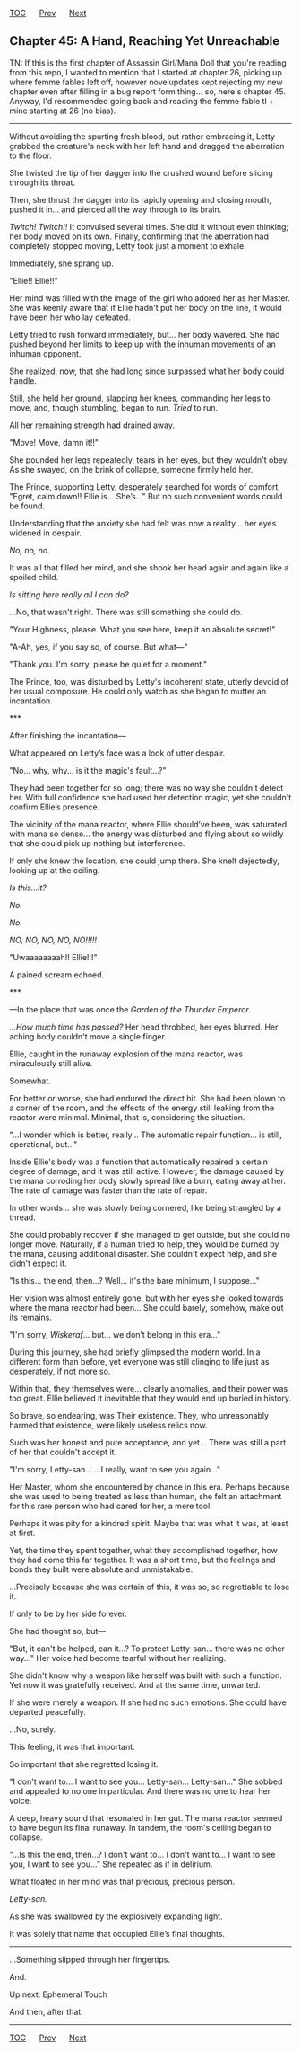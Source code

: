 [TOC](../readme.md)&nbsp;&nbsp;&nbsp;&nbsp;&nbsp;&nbsp;[Prev](index_split_019.md)&nbsp;&nbsp;&nbsp;&nbsp;&nbsp;&nbsp;[Next](index_split_021.md)



## Chapter 45: A Hand, Reaching Yet Unreachable

TN: If this is the first chapter of Assassin Girl/Mana Doll that you're reading from this repo, I wanted to mention that I started at chapter 26, picking up where femme fables left off, however novelupdates kept rejecting my new chapter even after filling in a bug report form thing... so, here's chapter 45. Anyway, I'd recommended going back and reading the femme fable tl + mine starting at 26 (no bias).

------------------------------------------------------------------------

Without avoiding the spurting fresh blood, but rather embracing it,
Letty grabbed the creature's neck with her left hand and dragged the
aberration to the floor.

She twisted the tip of her dagger into the crushed wound before slicing
through its throat.

Then, she thrust the dagger into its rapidly opening and closing mouth,
pushed it in... and pierced all the way through to its brain.

*Twitch!* *Twitch!!* It convulsed several times. She did it without even
thinking; her body moved on its own. Finally, confirming that the
aberration had completely stopped moving, Letty took just a moment to
exhale.

Immediately, she sprang up.

"Ellie!! Ellie!!"

Her mind was filled with the image of the girl who adored her as her
Master. She was keenly aware that if Ellie hadn't put her body on the
line, it would have been her who lay defeated.

Letty tried to rush forward immediately, but... her body wavered. She
had pushed beyond her limits to keep up with the inhuman movements of an
inhuman opponent.

She realized, now, that she had long since surpassed what her body could
handle.

Still, she held her ground, slapping her knees, commanding her legs to
move, and, though stumbling, began to run. *Tried* to run.

All her remaining strength had drained away.

"Move! Move, damn it!!"

She pounded her legs repeatedly, tears in her eyes, but they wouldn't
obey. As she swayed, on the brink of collapse, someone firmly held her.

The Prince, supporting Letty, desperately searched for words of comfort,
"Egret, calm down!! Ellie is... She’s..." But no such convenient words
could be found.

Understanding that the anxiety she had felt was now a reality... her
eyes widened in despair.

*No, no, no.*

It was all that filled her mind, and she shook her head again and again
like a spoiled child.

*Is sitting here really all I can do?*

...No, that wasn't right. There was still something she could do.

"Your Highness, please. What you see here, keep it an absolute secret!"

"A-Ah, yes, if you say so, of course. But what—"

"Thank you. I'm sorry, please be quiet for a moment."

The Prince, too, was disturbed by Letty's incoherent state, utterly
devoid of her usual composure. He could only watch as she began to
mutter an incantation.

\*\*\*

After finishing the incantation—

What appeared on Letty’s face was a look of utter despair.

"No... why, why... is it the magic's fault...?"

They had been together for so long; there was no way she couldn't detect
her. With full confidence she had used her detection magic, yet she
couldn't confirm Ellie’s presence.

The vicinity of the mana reactor, where Ellie should’ve been, was
saturated with mana so dense... the energy was disturbed and flying
about so wildly that she could pick up nothing but interference.

If only she knew the location, she could jump there. She knelt
dejectedly, looking up at the ceiling.

*Is this…it?*

*No.*

*No.*

*NO, NO, NO, NO, NO!!!!!*

"Uwaaaaaaaah!! Ellie!!!"

A pained scream echoed.

\*\*\*

—In the place that was once the *Garden of the Thunder Emperor*.

*...How much time has passed?* Her head throbbed, her eyes blurred. Her
aching body couldn't move a single finger.

Ellie, caught in the runaway explosion of the mana reactor, was
miraculously still alive.

Somewhat.

For better or worse, she had endured the direct hit. She had been blown
to a corner of the room, and the effects of the energy still leaking
from the reactor were minimal. Minimal, that is, considering the
situation.

"...I wonder which is better, really... The automatic repair function...
is still, operational, but..."

Inside Ellie's body was a function that automatically repaired a certain
degree of damage, and it was still active. However, the damage caused by
the mana corroding her body slowly spread like a burn, eating away at
her. The rate of damage was faster than the rate of repair.

In other words... she was slowly being cornered, like being strangled by
a thread.

She could probably recover if she managed to get outside, but she could
no longer move. Naturally, if a human tried to help, they would be
burned by the mana, causing additional disaster. She couldn't expect
help, and she didn't expect it.

"Is this... the end, then...? Well... it's the bare minimum, I
suppose..."

Her vision was almost entirely gone, but with her eyes she looked
towards where the mana reactor had been… She could barely, somehow, make
out its remains.

"I'm sorry, *Wiskeraf*... but... we don’t belong in this era..."

During this journey, she had briefly glimpsed the modern world. In a
different form than before, yet everyone was still clinging to life just
as desperately, if not more so.

Within that, they themselves were... clearly anomalies, and their power
was too great. Ellie believed it inevitable that they would end up
buried in history.

So brave, so endearing, was Their existence. They, who unreasonably
harmed that existence, were likely useless relics now.

Such was her honest and pure acceptance, and yet… There was still a part
of her that couldn't accept it.

"I'm sorry, Letty-san... ...I really, want to see you again..."

Her Master, whom she encountered by chance in this era. Perhaps because
she was used to being treated as less than human, she felt an attachment
for this rare person who had cared for her, a mere tool.

Perhaps it was pity for a kindred spirit. Maybe that was what it was, at
least at first.

Yet, the time they spent together, what they accomplished together, how
they had come this far together. It was a short time, but the feelings
and bonds they built were absolute and unmistakable.

...Precisely because she was certain of this, it was so, so regrettable
to lose it.

If only to be by her side forever.

She had thought so, but—

"But, it can't be helped, can it...? To protect Letty-san... there was
no other way..." Her voice had become tearful without her realizing.

She didn't know why a weapon like herself was built with such a
function. Yet now it was gratefully received. And at the same time,
unwanted.

If she were merely a weapon. If she had no such emotions. She could have
departed peacefully.

...No, surely.

This feeling, it was that important.

So important that she regretted losing it.

"I don't want to... I want to see you... Letty-san... Letty-san..." She
sobbed and appealed to no one in particular. And there was no one to
hear her voice.

A deep, heavy sound that resonated in her gut. The mana reactor seemed
to have begun its final runaway. In tandem, the room's ceiling began to
collapse.

"...Is this the end, then...? I don't want to... I don't want to... I
want to see you, I want to see you..." She repeated as if in delirium.

What floated in her mind was that precious, precious person.

*Letty-san.*

As she was swallowed by the explosively expanding light.

It was solely that name that occupied Ellie’s final thoughts.

------------------------------------------------------------------------

...Something slipped through her fingertips.

And.

Up next: Ephemeral Touch

And then, after that.


---
[TOC](../readme.md)&nbsp;&nbsp;&nbsp;&nbsp;&nbsp;&nbsp;[Prev](index_split_019.md)&nbsp;&nbsp;&nbsp;&nbsp;&nbsp;&nbsp;[Next](index_split_021.md)

